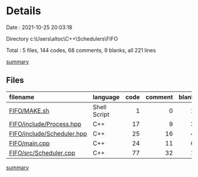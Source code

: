 # Details

Date : 2021-10-25 20:03:18

Directory c:\Users\altoc\C++\Schedulers\FIFO

Total : 5 files,  144 codes, 68 comments, 9 blanks, all 221 lines

[summary](results.md)

## Files
| filename | language | code | comment | blank | total |
| :--- | :--- | ---: | ---: | ---: | ---: |
| [FIFO/MAKE.sh](/FIFO/MAKE.sh) | Shell Script | 1 | 0 | 1 | 2 |
| [FIFO/include/Process.hpp](/FIFO/include/Process.hpp) | C++ | 17 | 9 | 3 | 29 |
| [FIFO/include/Scheduler.hpp](/FIFO/include/Scheduler.hpp) | C++ | 25 | 16 | 4 | 45 |
| [FIFO/main.cpp](/FIFO/main.cpp) | C++ | 24 | 11 | 0 | 35 |
| [FIFO/src/Scheduler.cpp](/FIFO/src/Scheduler.cpp) | C++ | 77 | 32 | 1 | 110 |

[summary](results.md)